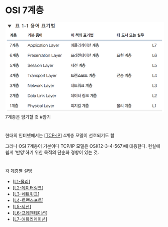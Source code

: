 # OSI 7계층

![가장 중요한 표](../attachments/2022-09-14-17-31-45.png)
7계층은 암기할 것 #암기
# 
현대의 인터넷에서는 [[TCP-IP]] 4계층 모델이 선호되기도 함 

그러나 OSI 7계층이 기본이다
TCP/IP 모델은 OSI(12-3-4-567)에 대응한다. 
현실에 쉽게 '반영'하기 위한 목적의 단순화 경향이 있는 것. 
#

각 계층별 설명
- [[L1-물리]]
- [[L2-데이터링크]]
- [[L3-네트워크]]
- [[L4-트랜스포트]]
- [[L5-세션]]
- [[L6-프레젠테이션]]
- [[L7-애플리케이션]]

[//begin]: # "Autogenerated link references for markdown compatibility"
[TCP-IP]: TCP-IP "TCP-IP"
[L1-물리]: L1-물리 "L1-물리"
[L2-데이터링크]: L2-데이터링크 "L2-데이터링크"
[L3-네트워크]: L3-네트워크 "L3-네트워크"
[L4-트랜스포트]: L4-트랜스포트 "L4-트랜스포트"
[L5-세션]: L5-세션 "L5-세션"
[L6-프레젠테이션]: L6-프레젠테이션 "L6-프레젠테이션"
[L7-애플리케이션]: L7-애플리케이션 "L7-애플리케이션"
[//end]: # "Autogenerated link references"
[//begin]: # "Autogenerated link references for markdown compatibility"
[TCP-IP]: TCP-IP "TCP-IP"
[L1-물리]: L1-물리 "L1-물리"
[L2-데이터링크]: L2-데이터링크 "L2-데이터링크"
[L3-네트워크]: L3-네트워크 "L3-네트워크"
[L4-트랜스포트]: L4-트랜스포트 "L4-트랜스포트"
[L5-세션]: L5-세션 "L5-세션"
[L6-프레젠테이션]: L6-프레젠테이션 "L6-프레젠테이션"
[L7-애플리케이션]: L7-애플리케이션 "L7-애플리케이션"
[//end]: # "Autogenerated link references"